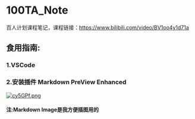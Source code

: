 # 100TA_Note
百人计划课程笔记，课程链接：https://www.bilibili.com/video/BV1oo4y1d71a
## 食用指南:
### 1.VSCode
### 2.安装插件 Markdown PreView Enhanced
[![cy5GPf.png](https://z3.ax1x.com/2021/04/14/cy5GPf.png)](https://imgtu.com/i/cy5GPf)
#### 注:Markdown Image是我方便插图用的